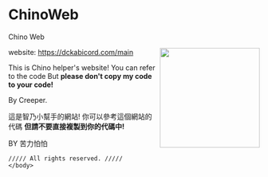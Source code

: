 # ChinoWeb
Chino Web
<html>
  <body>
<img align="right" src="https://cdn.discordapp.com/attachments/747997625973997648/866227259069300736/chino.jpg" height="200" width="200">
  
website: https://dckabicord.com/main

This is Chino helper's website!
You can refer to the code
But <b>please don't copy my code to your code!</b>

By Creeper.

這是智乃小幫手的網站!
你可以參考這個網站的代碼
<b>但請不要直接複製到你的代碼中!</b>

BY 苦力怕怕
    
    ///// All rights reserved. /////  
    </body>
  </html>
